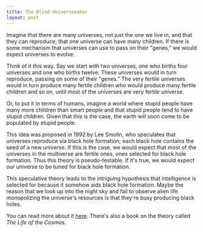 ```yaml
---
title: The Blind Universemaker
layout: post
---
```


Imagine that there are many universes, not just the one we live in, and that
they can reproduce; that one universe can have many children. If there is some
mechanism that universes can use to pass on their "genes," we would expect
universes to evolve.

Think of it this way. Say we start with two universes, one who births four
universes and one who births twelve. These universes would in turn reproduce,
passing on some of their "genes." The very fertile universes would in turn produce
many fertile children who would produce many fertile children and so on, until
most of the universes are very fertile universe.

Or, to put it in terms of humans, imagine a world where stupid people have many more
children than smart people and that stupid people tend to have stupid
children. Given that this is the case, the earth will soon come to be populated
by stupid people.

This idea was proposed in 1992 by Lee Smolin, who speculates that universes
reproduce via black hole formation; each black hole contains the seed of a new
universe. If this is the case, we would expect that most of the universes in the
multiverse are fertile ones, ones selected for black hole formation. Thus this
theory is pseudo-testable. If it's true, we would expect our universe to be
tuned for black hole formation.

This speculative theory leads to the intriguing hypothesis that intelligence is
selected for because it somehow aids black hole formation. Maybe the reason that
we look up into the night sky and fail to observe alien life monopolizing the
universe's resources is that they're busy producing black holes.

You can read more about it
[here](http://evodevouniverse.com/wiki/Cosmological_natural_selection_%28fecund_universes%29). There's
also a book on the theory called *The Life of the Cosmos*.
